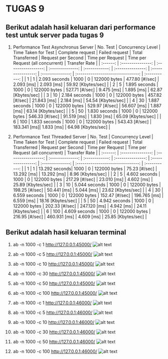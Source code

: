 # TUGAS 9 

## Berikut adalah hasil keluaran dari performance test untuk server pada tugas 9 
1. Performance Test Asynchronus Server
| No. Test | Concurrency Level | Time Taken for Test | Complete request | Failed request | Total Transferred | Request per Second | Time per Request | Time per Request (all concurrent) | Transfer Rate |
| :------: | :---------------: | :-----------------: | :--------------: | :------------: | :---------------: | :----------------: | :--------------: | :-------------------------------: | :-----------: |
| 1  | 1   | 2.093 seconds | 1000  | 0 | 122000 bytes  | 477.80 [#/sec]  | 2.093 [ms]  | 2.093 [ms] | 59.92 [Kbytes/sec] |
| 2  | 5   | 1.895 seconds | 1000  | 0 | 122000 bytes  | 527.71 [#/sec]  | 9.475 [ms]  | 1.895 [ms] | 62.87 [Kbytes/sec] |
| 3  | 10  | 2.184 seconds | 1000  | 0 | 122000 bytes  | 457.82 [#/sec]  | 21.843 [ms] | 2.184 [ms] | 54.54 [Kbytes/sec] |
| 4  | 30  | 1.887 seconds | 1000  | 0 | 122000 bytes  | 529.97 [#/sec]  | 56.607 [ms] | 1.887 [ms] | 63.14 [Kbytes/sec] |
| 5  | 50  | 1.830 seconds | 1000  | 0 | 122000 bytes  | 546.33 [#/sec]  | 91.519 [ms] | 1.830 [ms] | 65.09 [Kbytes/sec] |
| 6  | 100 | 1.833 seconds | 1000  | 0 | 122000 bytes  | 543.43 [#/sec]  | 183.341 [ms]| 1.833 [ms] | 64.98 [Kbytes/sec] |

2. Performance Test Threaded Server
| No. Test | Concurrency Level | Time Taken for Test | Complete request | Failed request | Total Transferred | Request per Second | Time per Request | Time per Request (all concurrent) | Transfer Rate |
| :------: | :---------------: | :-----------------: | :--------------: | :------------: | :---------------: | :----------------: | :--------------: | :-------------------------------: | :-----------: |
| 1  | 1   | 13.292 seconds| 1000  | 0 | 122000 bytes | 75.23 [#/sec]  | 13.292 [ms]  | 13.292 [ms] | 8.96 [Kbytes/sec] |
| 2  | 5   | 4.602 seconds | 1000  | 0 | 122000 bytes | 217.29 [#/sec] | 23.010 [ms]  | 4.602 [ms] | 25.89 [Kbytes/sec] |
| 3  | 10  | 5.044 seconds | 1000  | 0 | 122000 bytes | 198.25 [#/sec] | 50.441 [ms]  | 5.044 [ms] | 23.62 [Kbytes/sec] |
| 4  | 30  | 6.559 seconds | 1000  | 0 | 122000 bytes | 152.47 [#/sec] | 196.765 [ms] | 6.559 [ms] | 18.16 [Kbytes/sec] |
| 5  | 50  | 4.942 seconds | 1000  | 0 | 122000 bytes | 202.33 [#/sec] | 247.120 [ms] | 4.942 [ms] | 24.11 [Kbytes/sec] |
| 6  | 100 | 4.609 seconds | 1000  | 0 | 122000 bytes | 216.95 [#/sec] | 460.931 [ms] | 4.609 [ms] | 25.85 [Kbytes/sec] |

## Berikut adalah hasil keluaran terminal 
1. ab -n 1000 -c 1 http://127.0.0.1:45000/
![alt text](https://github.com/bellasih/PROGJAR_05111740000117/blob/master/Tugas9/Screenshot/Async/r1000_c1.PNG)

2. ab -n 1000 -c 5 http://127.0.0.1:45000/
![alt text](https://github.com/bellasih/PROGJAR_05111740000117/blob/master/Tugas9/Screenshot/Async/r1000_c5.PNG)

3. ab -n 1000 -c 10 http://127.0.0.1:45000/
![alt text](https://github.com/bellasih/PROGJAR_05111740000117/blob/master/Tugas9/Screenshot/Async/r1000_c10.PNG)

4. ab -n 1000 -c 30 http://127.0.0.1:45000/
![alt text](https://github.com/bellasih/PROGJAR_05111740000117/blob/master/Tugas9/Screenshot/Async/r1000_c30.PNG)

5. ab -n 1000 -c 50 http://127.0.0.1:45000/
![alt text](https://github.com/bellasih/PROGJAR_05111740000117/blob/master/Tugas9/Screenshot/Async/r1000_c50.PNG)

6. ab -n 1000 -c 100 http://127.0.0.1:45000/
![alt text](https://github.com/bellasih/PROGJAR_05111740000117/blob/master/Tugas9/Screenshot/Async/r1000_c100.PNG)

7. ab -n 1000 -c 1 http://127.0.0.1:46000/
![alt text](https://github.com/bellasih/PROGJAR_05111740000117/blob/master/Tugas9/Screenshot/Thread/r1000_c1.PNG)

8. ab -n 1000 -c 5 http://127.0.0.1:46000/
![alt text](https://github.com/bellasih/PROGJAR_05111740000117/blob/master/Tugas9/Screenshot/Thread/r1000_c5.PNG)

9. ab -n 1000 -c 10 http://127.0.0.1:46000/
![alt text](https://github.com/bellasih/PROGJAR_05111740000117/blob/master/Tugas9/Screenshot/Thread/r1000_c10.PNG)

10. ab -n 1000 -c 30 http://127.0.0.1:46000/
![alt text](https://github.com/bellasih/PROGJAR_05111740000117/blob/master/Tugas9/Screenshot/Thread/r1000_c30.PNG)

11. ab -n 1000 -c 50 http://127.0.0.1:46000/
![alt text](https://github.com/bellasih/PROGJAR_05111740000117/blob/master/Tugas9/Screenshot/Thread/r1000_c50.PNG)

12. ab -n 1000 -c 100 http://127.0.0.1:46000/
![alt text](https://github.com/bellasih/PROGJAR_05111740000117/blob/master/Tugas9/Screenshot/Thread/r1000_c100.PNG)
